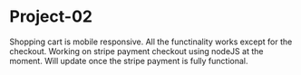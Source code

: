 # Project-02

Shopping cart is mobile responsive. All the functinality works except for the checkout. 
Working on stripe payment checkout using nodeJS at the moment. Will update once the stripe payment is fully functional. 
